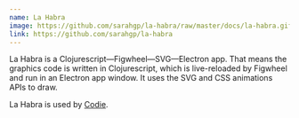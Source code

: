 ```yaml
---
name: La Habra
image: https://github.com/sarahgp/la-habra/raw/master/docs/la-habra.gif
link: https://github.com/sarahgp/la-habra
---
```


La Habra is a Clojurescript—Figwheel—SVG—Electron app. That means the graphics code is written in Clojurescript, which is live-reloaded by Figwheel and run in an Electron app window. It uses the SVG and CSS animations APIs to draw.

La Habra is used by [Codie](https://codie.live/).
